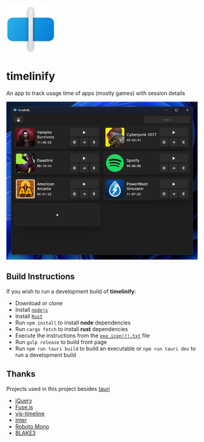 <img src="./assets/icon.png" width="128px" height="128px" alt="timelinify logo">

# timelinify

An app to track usage time of apps (mostly games) with session details

<img src="./assets/preview.jpg" alt="app preview">

## Build Instructions
If you wish to run a development build of **timelinify**:

- Download or clone
- Install [`nodejs`](https://nodejs.org/en/download)
- Install [`Rust`](https://www.rust-lang.org/tools/install)
- Run `npm install` to install **node** dependencies
- Run `cargo fetch` to install **rust** dependencies
- Execute the instructions from the [`exe_icon!!!.txt`](./exe_icon!!!.txt) file
- Run `gulp release` to build front page
- Run `npm run tauri build` to build an executable or `npm run tauri dev` to run a development build

## Thanks
Projects used in this project besides [tauri](https://github.com/tauri-apps/tauri)
- [jQuery](https://github.com/jquery/jquery)
- [Fuse.js](https://github.com/krisk/fuse)
- [vis-timeline](https://github.com/visjs/vis-timeline)
- [Inter](https://github.com/rsms/inter)
- [Roboto Mono](https://fonts.google.com/specimen/Roboto+Mono)
- [BLAKE3](https://github.com/BLAKE3-team/BLAKE3)